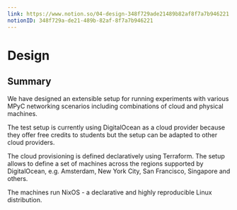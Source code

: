 ```yaml
---
link: https://www.notion.so/04-design-348f729ade21489b82af8f7a7b946221
notionID: 348f729a-de21-489b-82af-8f7a7b946221
---
```

# Design

## 

## Summary

We have designed an extensible setup for running experiments with various MPyC networking scenarios including combinations of cloud and physical machines.

The test setup is currently using DigitalOcean as a cloud provider because they offer free credits to students but the setup can be adapted to other cloud providers.

The cloud provisioning is defined declaratively using Terraform. The setup allows to define a set of machines across the regions supported by DigitalOcean, e.g. Amsterdam, New York City, San Francisco, Singapore and others.

The machines run NixOS - a declarative and highly reproducible Linux distribution.
